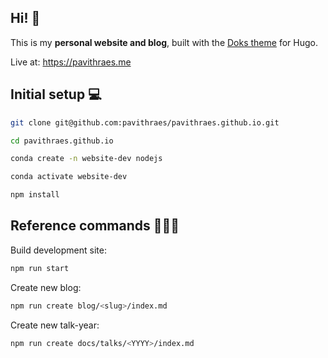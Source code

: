 ## Hi! 👋

This is my **personal website and blog**, built with the [Doks theme](https://getdoks.org/) for Hugo.

Live at: https://pavithraes.me

## Initial setup 💻

```bash
git clone git@github.com:pavithraes/pavithraes.github.io.git
```

```bash
cd pavithraes.github.io
```

```bash
conda create -n website-dev nodejs
```

```bash
conda activate website-dev
```

```bash
npm install
```

## Reference commands 👩🏻‍💻

Build development site:

```bash
npm run start
```

Create new blog:

```bash
npm run create blog/<slug>/index.md
```

Create new talk-year:

```bash
npm run create docs/talks/<YYYY>/index.md
```
